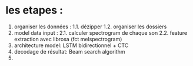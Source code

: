 # les etapes :
1. organiser les données :
 1.1. dézipper 
 1.2. organiser les dossiers
2. model data input :
 2.1. calculer spectrogram de chaque son
 2.2. feature extraction avec librosa (fct melspectrogram)
3. architecture model:
  LSTM bidirectionnel + CTC 
4. decodage de résultat:
  Beam search algorithm
5. 
